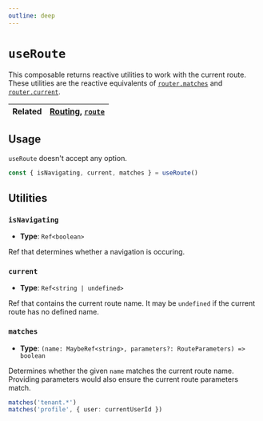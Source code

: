 ```yaml
---
outline: deep
---
```


# `useRoute`

This composable returns reactive utilities to work with the current route. These utilities are the reactive equivalents of [`router.matches`](../router/utils.md#matches) and [`router.current`](../router/utils.md#current).

| Related | [Routing](../../guide/routing.md), [`route`](route.md) |
| ------- | ------------------------------------------------------ |

## Usage

`useRoute` doesn't accept any option.

```ts
const { isNavigating, current, matches } = useRoute()
```

## Utilities

### `isNavigating`

- **Type**: `Ref<boolean>`

Ref that determines whether a navigation is occuring.

### `current`

- **Type**: `Ref<string | undefined>`

Ref that contains the current route name. It may be `undefined` if the current route has no defined name.

### `matches`

- **Type**: `(name: MaybeRef<string>, parameters?: RouteParameters) => boolean`

Determines whether the given `name` matches the current route name. Providing parameters would also ensure the current route parameters match.

```ts
matches('tenant.*')
matches('profile', { user: currentUserId })
```
